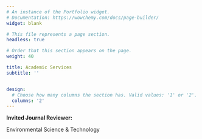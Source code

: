 ```yaml
---
# An instance of the Portfolio widget.
# Documentation: https://wowchemy.com/docs/page-builder/
widget: blank

# This file represents a page section.
headless: true

# Order that this section appears on the page.
weight: 40

title: Academic Services
subtitle: ''


design:
  # Choose how many columns the section has. Valid values: '1' or '2'.
  columns: '2'
---
```


**Invited Journal Reviewer:**

Environmental Science & Technology

